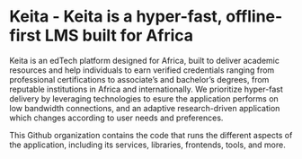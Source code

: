 # Keita - Keita is a hyper-fast, offline-first LMS built for Africa

Keita is an edTech platform designed for Africa, built to deliver academic resources and help individuals to earn verified credentials ranging from professional certifications to associate’s and bachelor’s degrees, from reputable institutions in Africa and internationally. We prioritize hyper-fast delivery by leveraging technologies to esure the application performs on low bandwidth connections, and an adaptive research-driven application which changes according to user needs and preferences.

This Github organization contains the code that runs the different aspects of the application, including its services, libraries, frontends, tools, and more. 


